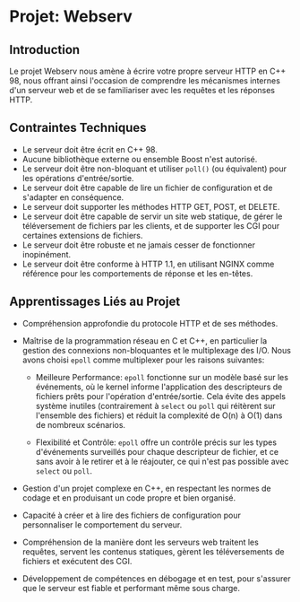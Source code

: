 # Projet: Webserv

## Introduction
Le projet Webserv nous amène à écrire votre propre serveur HTTP en C++ 98, nous offrant ainsi l'occasion de comprendre les mécanismes internes d'un serveur web et de se familiariser avec les requêtes et les réponses HTTP.

## Contraintes Techniques
- Le serveur doit être écrit en C++ 98.
- Aucune bibliothèque externe ou ensemble Boost n'est autorisé.
- Le serveur doit être non-bloquant et utiliser `poll()` (ou équivalent) pour les opérations d'entrée/sortie.
- Le serveur doit être capable de lire un fichier de configuration et de s'adapter en conséquence.
- Le serveur doit supporter les méthodes HTTP GET, POST, et DELETE.
- Le serveur doit être capable de servir un site web statique, de gérer le téléversement de fichiers par les clients, et de supporter les CGI pour certaines extensions de fichiers.
- Le serveur doit être robuste et ne jamais cesser de fonctionner inopinément.
- Le serveur doit être conforme à HTTP 1.1, en utilisant NGINX comme référence pour les comportements de réponse et les en-têtes.

## Apprentissages Liés au Projet
- Compréhension approfondie du protocole HTTP et de ses méthodes.
- Maîtrise de la programmation réseau en C et C++, en particulier la gestion des connexions non-bloquantes et le multiplexage des I/O. Nous avons choisi `epoll` comme multiplexer pour les raisons suivantes:

	- Meilleure Performance: `epoll` fonctionne sur un modèle basé sur les événements, où le kernel informe l'application des descripteurs de fichiers prêts pour l'opération d'entrée/sortie. Cela évite des appels système inutiles (contrairement à `select` ou `poll` qui réitèrent sur l'ensemble des fichiers) et réduit la complexité de O(n) à O(1) dans de nombreux scénarios.

	- Flexibilité et Contrôle: `epoll` offre un contrôle précis sur les types d'événements surveillés pour chaque descripteur de fichier, et ce sans avoir à le retirer et à le réajouter, ce qui n'est pas possible avec `select` ou `poll`.

- Gestion d'un projet complexe en C++, en respectant les normes de codage et en produisant un code propre et bien organisé.
- Capacité à créer et à lire des fichiers de configuration pour personnaliser le comportement du serveur.
- Compréhension de la manière dont les serveurs web traitent les requêtes, servent les contenus statiques, gèrent les téléversements de fichiers et exécutent des CGI.
- Développement de compétences en débogage et en test, pour s'assurer que le serveur est fiable et performant même sous charge.
